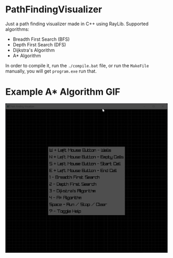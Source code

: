 # PathFindingVisualizer
Just a path finding visualizer made in C++ using RayLib.
Supported algorithms:
- Breadth First Search (BFS)
- Depth First Search (DFS)
- Dijkstra's Algorithm
- A* Algorithm

In order to compile it, run the `./compile.bat` file, or run the `MakeFile` manually, you will get `program.exe` run that.

# Example A* Algorithm GIF
![example](https://github.com/ShiftedFrequency5732/PathFindingVisualizer/blob/master/example.gif)
